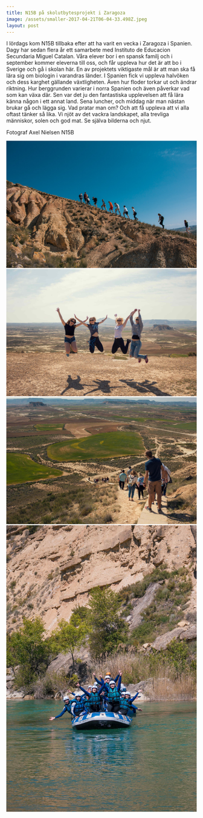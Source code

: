 ```yaml
---
title: N15B på skolutbytesprojekt i Zaragoza
image: /assets/smaller-2017-04-21T06-04-33.498Z.jpeg
layout: post
---
```

I lördags kom N15B tillbaka efter att ha varit en vecka i Zaragoza i Spanien.
Dagy har sedan flera år ett samarbete med Instituto de Educacion Secundaria Miguel Catalan.
Våra elever bor i en spansk familj och i september kommer eleverna till oss, och får uppleva hur det är att bo i Sverige och gå i skolan här.
En av projektets viktigaste mål är att man ska få lära sig om biologin i varandras länder.
I Spanien fick vi uppleva halvöken och dess karghet gällande växtligheten. Även hur floder torkar ut och ändrar riktning.
Hur berggrunden varierar i norra Spanien och även påverkar vad som kan växa där.
Sen var det ju den fantastiska upplevelsen att få lära känna någon i ett annat land.
Sena luncher, och middag när man nästan brukar gå och lägga sig. Vad pratar man om? Och att få uppleva att vi alla oftast tänker så lika.
Vi njöt av det vackra landskapet, alla trevliga människor, solen och god mat. Se själva bilderna och njut.

Fotograf Axel Nielsen N15B

![](/assets/smaller-2017-04-25T13-28-09.962Z.jpeg)
![](/assets/smaller-2017-04-25T13-27-44.175Z.jpeg)
![](/assets/smaller-2017-04-25T13-27-30.946Z.jpeg)
![](/assets/smaller-2017-04-25T13-27-08.463Z.jpeg)
